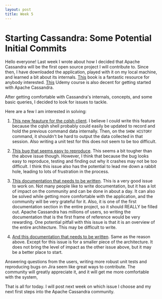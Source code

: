 ```yaml
---
layout: post
title: Week 5
---
```


# Starting Cassandra: Some Potential Initial Commits

Hello everyone! Last week I wrote about how I decided that Apache Cassandra will be the first open source project I will contribute to. Since then, I have downloaded the application, played with it on my local machine, and learned a bit about its internals. [This](https://www.amazon.com/Cassandra-Definitive-Guide-Eben-Hewitt/dp/1449390412) book is a fantastic resource for anybody interested. [This](https://www.udemy.com/learn-cassandra-from-scratch/) Udemy course is also decent for getting started with Apache Cassandra.

After getting comfortable with Cassandra's internals, concepts, and some basic queries, I decided to look for issues to tackle. 

Here are a few I am interested in solving:

1. [This new feauture for the cqlsh client](https://issues.apache.org/jira/browse/CASSANDRA-15046?jql=project%20%3D%20CASSANDRA%20AND%20assignee%20in%20(EMPTY)). I believe I could write this feature because the cqlsh shell probably could easily be updated to record and hold the previous command data internally. Then, on the ```SHOW HISTORY``` command, it shouldn't be hard to output the data collected in that session. Also writing a unit test for this does not seem to be too difficult.

2. [This bug that seems easy to reproduce](https://issues.apache.org/jira/browse/CASSANDRA-15044?jql=project%20%3D%20CASSANDRA%20AND%20assignee%20in%20(EMPTY)). This seems a bit tougher than the above issue though. However, I think that because the bug looks easy to reproduce, testing and finding out why it crashes may not be too difficult. I think this issue also has the potential to lead me down a rabbit hole, leading to lots of frustration in the process.

3. [This documentation that needs to be written](http://cassandra.apache.org/doc/latest/architecture/overview.html). This is a very good issue to work on. Not many people like to write documentation, but it has a lot of impact on the community and can be done in about a day. It can also be solved while getting more comfortable with the application, and the community will be very grateful for it. Also, it is one of the first documentation section in the entire project, so it should REALLY be filled out. Apache Cassandra has millions of users, so writing the documentation that is the first frame of reference would be very rewarding. One potential pitfall with this issue is that it is an overview of the entire architecture. This may be difficult to write.

4. [And this documentation that needs to be written](http://cassandra.apache.org/doc/latest/architecture/dynamo.html). Same as the reason above. Except for this issue is for a smaller piece of the architecture. It does not bring the level of impact as the other issue above, but it may be a better place to start.

Answering questions from the users, writing more robust unit tests and reproducing bugs on Jira seem like great ways to contribute. The community will greatly appreciate it, and it will get me more comfortable with the system,

That is all for today. I will post next week on which issue I choose and my next first steps into the Apache Cassandra community.
